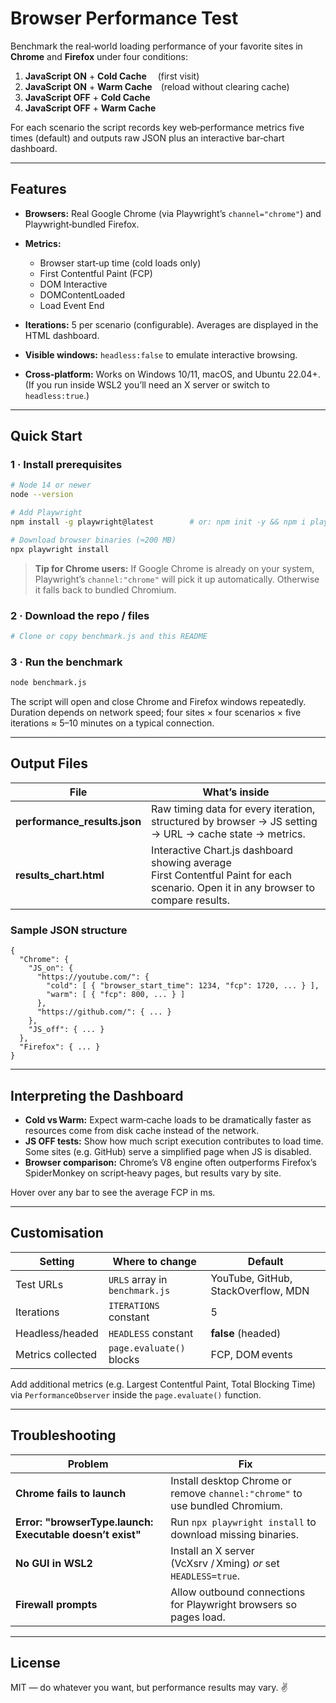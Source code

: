 # Browser Performance Test

Benchmark the real‑world loading performance of your favorite sites in **Chrome** and **Firefox** under four conditions:

1. **JavaScript ON** + **Cold Cache**  (first visit)
2. **JavaScript ON** + **Warm Cache** (reload without clearing cache)
3. **JavaScript OFF** + **Cold Cache**
4. **JavaScript OFF** + **Warm Cache**

For each scenario the script records key web‑performance metrics five times (default) and outputs raw JSON plus an interactive bar‑chart dashboard.

---

## Features 

* **Browsers:** Real Google Chrome (via Playwright’s `channel="chrome"`) and Playwright‑bundled Firefox.
* **Metrics:**

  * Browser start‑up time (cold loads only)
  * First Contentful Paint (FCP)
  * DOM Interactive
  * DOMContentLoaded
  * Load Event End
* **Iterations:** 5 per scenario (configurable).
  Averages are displayed in the HTML dashboard.
* **Visible windows:** `headless:false` to emulate interactive browsing.
* **Cross‑platform:** Works on Windows 10/11, macOS, and Ubuntu 22.04+.
  (If you run inside WSL2 you’ll need an X server or switch to `headless:true`.)

---

## Quick Start

### 1 · Install prerequisites

```bash
# Node 14 or newer
node --version

# Add Playwright
npm install -g playwright@latest        # or: npm init -y && npm i playwright

# Download browser binaries (≈200 MB)
npx playwright install
```

> **Tip for Chrome users:** If Google Chrome is already on your system, Playwright’s `channel:"chrome"` will pick it up automatically. Otherwise it falls back to bundled Chromium.

### 2 · Download the repo / files

```bash
# Clone or copy benchmark.js and this README
```

### 3 · Run the benchmark

```bash
node benchmark.js
```

The script will open and close Chrome and Firefox windows repeatedly.
Duration depends on network speed; four sites × four scenarios × five iterations ≈ 5–10 minutes on a typical connection.

---

## Output Files

| File                          | What’s inside                                                                                                                       |
| ----------------------------- | ----------------------------------------------------------------------------------------------------------------------------------- |
| **performance\_results.json** | Raw timing data for every iteration, structured by browser → JS setting → URL → cache state → metrics.                              |
| **results\_chart.html**       | Interactive Chart.js dashboard showing average First Contentful Paint for each scenario. Open it in any browser to compare results. |

### Sample JSON structure

```jsonc
{
  "Chrome": {
    "JS_on": {
      "https://youtube.com/": {
        "cold": [ { "browser_start_time": 1234, "fcp": 1720, ... } ],
        "warm": [ { "fcp": 800, ... } ]
      },
      "https://github.com/": { ... }
    },
    "JS_off": { ... }
  },
  "Firefox": { ... }
}
```

---

## Interpreting the Dashboard

* **Cold vs Warm:** Expect warm‑cache loads to be dramatically faster as resources come from disk cache instead of the network.
* **JS OFF tests:** Show how much script execution contributes to load time. Some sites (e.g. GitHub) serve a simplified page when JS is disabled.
* **Browser comparison:** Chrome’s V8 engine often outperforms Firefox’s SpiderMonkey on script‑heavy pages, but results vary by site.

Hover over any bar to see the average FCP in ms.

---

## Customisation

| Setting           | Where to change                | Default                             |
| ----------------- | ------------------------------ | ----------------------------------- |
| Test URLs         | `URLS` array in `benchmark.js` | YouTube, GitHub, StackOverflow, MDN |
| Iterations        | `ITERATIONS` constant          | 5                                   |
| Headless/headed   | `HEADLESS` constant            | **false** (headed)                  |
| Metrics collected | `page.evaluate()` blocks       | FCP, DOM events                     |

Add additional metrics (e.g. Largest Contentful Paint, Total Blocking Time) via `PerformanceObserver` inside the `page.evaluate()` function.

---

## Troubleshooting

| Problem                                                   | Fix                                                                          |
| --------------------------------------------------------- | ---------------------------------------------------------------------------- |
| **Chrome fails to launch**                                | Install desktop Chrome or remove `channel:"chrome"` to use bundled Chromium. |
| **Error: "browserType.launch: Executable doesn’t exist"** | Run `npx playwright install` to download missing binaries.                   |
| **No GUI in WSL2**                                        | Install an X server (VcXsrv / Xming) *or* set `HEADLESS=true`.               |
| **Firewall prompts**                                      | Allow outbound connections for Playwright browsers so pages load.            |

---

## License

MIT — do whatever you want, but performance results may vary. ✌️
